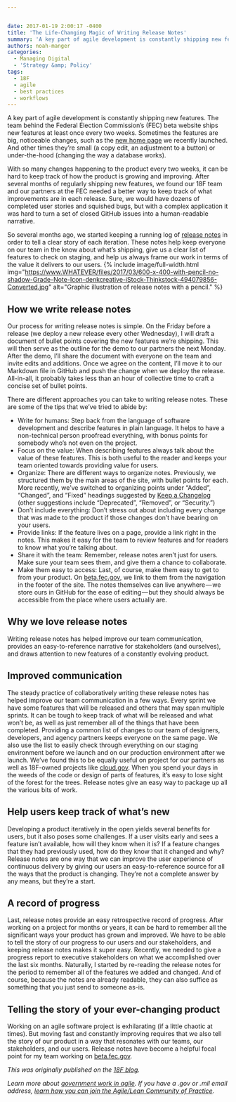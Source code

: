 ```yaml
---


date: 2017-01-19 2:00:17 -0400
title: 'The Life-Changing Magic of Writing Release Notes'
summary: 'A key part of agile development is constantly shipping new features. The team behind the Federal Election Commission&rsquo;s (FEC) beta website ships new features at least once every two weeks. Sometimes the features are big, noticeable changes, such as the new home page we recently launched. And other times they&rsquo;re small (a copy edit, an'
authors: noah-manger
categories:
  - Managing Digital
  - 'Strategy &amp; Policy'
tags:
  - 18F
  - agile
  - best practices
  - workflows
---
```


A key part of agile development is constantly shipping new features. The team behind the Federal Election Commission’s (FEC) beta website ships new features at least once every two weeks. Sometimes the features are big, noticeable changes, such as the [new home page](https://beta.fec.gov/) we recently launched. And other times they’re small (a copy edit, an adjustment to a button) or under-the-hood (changing the way a database works).

With so many changes happening to the product every two weeks, it can be hard to keep track of how the product is growing and improving. After several months of regularly shipping new features, we found our 18F team and our partners at the FEC needed a better way to keep track of what improvements are in each release. Sure, we would have dozens of completed user stories and squished bugs, but with a complex application it was hard to turn a set of closed GitHub issues into a human-readable narrative.

So several months ago, we started keeping a running log of [release notes](https://github.com/18F/FEC/blob/master/release_notes/release_notes.md) in order to tell a clear story of each iteration. These notes help keep everyone on our team in the know about what’s shipping, give us a clear list of features to check on staging, and help us always frame our work in terms of the value it delivers to our users. 
{% include image/full-width.html img="https://www.WHATEVER/files/2017/03/600-x-400-with-pencil-no-shadow-Grade-Note-Icon-denkcreative-iStock-Thinkstock-494079856-Converted.jpg" alt="Graphic illustration of release notes with a pencil." %} 

## How we write release notes

Our process for writing release notes is simple. On the Friday before a release (we deploy a new release every other Wednesday), I will draft a document of bullet points covering the new features we’re shipping. This will then serve as the outline for the demo to our partners the next Monday. After the demo, I’ll share the document with everyone on the team and invite edits and additions. Once we agree on the content, I’ll move it to our Markdown file in GitHub and push the change when we deploy the release. All-in-all, it probably takes less than an hour of collective time to craft a concise set of bullet points.

There are different approaches you can take to writing release notes. These are some of the tips that we’ve tried to abide by:

  * Write for humans: Step back from the language of software development and describe features in plain language. It helps to have a non-technical person proofread everything, with bonus points for somebody who’s not even on the project.
  * Focus on the value: When describing features always talk about the value of these features. This is both useful to the reader and keeps your team oriented towards providing value for users.
  * Organize: There are different ways to organize notes. Previously, we structured them by the main areas of the site, with bullet points for each. More recently, we’ve switched to organizing points under “Added”, “Changed”, and “Fixed” headings suggested by [Keep a Changelog](http://keepachangelog.com/en/0.3.0/) (other suggestions include “Deprecated”, “Removed”, or “Security.”)
  * Don’t include everything: Don’t stress out about including every change that was made to the product if those changes don’t have bearing on your users.
  * Provide links: If the feature lives on a page, provide a link right in the notes. This makes it easy for the team to review features and for readers to know what you’re talking about.
  * Share it with the team: Remember, release notes aren’t just for users. Make sure your team sees them, and give them a chance to collaborate.
  * Make them easy to access: Last, of course, make them easy to get to from your product. On [beta.fec.gov](https://beta.fec.gov/), we link to them from the navigation in the footer of the site. The notes themselves can live anywhere — we store ours in GitHub for the ease of editing — but they should always be accessible from the place where users actually are.

## Why we love release notes

Writing release notes has helped improve our team communication, provides an easy-to-reference narrative for stakeholders (and ourselves), and draws attention to new features of a constantly evolving product.

## Improved communication

The steady practice of collaboratively writing these release notes has helped improve our team communication in a few ways. Every sprint we have some features that will be released and others that may span multiple sprints. It can be tough to keep track of what will be released and what won’t be, as well as just remember all of the things that have been completed. Providing a common list of changes to our team of designers, developers, and agency partners keeps everyone on the same page. We also use the list to easily check through everything on our staging environment before we launch and on our production environment after we launch. We’ve found this to be equally useful on project for our partners as well as 18F-owned projects like [cloud.gov](https://cloud.gov/updates/). When you spend your days in the weeds of the code or design of parts of features, it’s easy to lose sight of the forest for the trees. Release notes give an easy way to package up all the various bits of work.

## Help users keep track of what’s new

Developing a product iteratively in the open yields several benefits for users, but it also poses some challenges. If a user visits early and sees a feature isn’t available, how will they know when it is? If a feature changes that they had previously used, how do they know that it changed and why? Release notes are one way that we can improve the user experience of continuous delivery by giving our users an easy-to-reference source for all the ways that the product is changing. They’re not a complete answer by any means, but they’re a start.

## A record of progress

Last, release notes provide an easy retrospective record of progress. After working on a project for months or years, it can be hard to remember all the significant ways your product has grown and improved. We have to be able to tell the story of our progress to our users and our stakeholders, and keeping release notes makes it super easy. Recently, we needed to give a progress report to executive stakeholders on what we accomplished over the last six months. Naturally, I started by re-reading the release notes for the period to remember all of the features we added and changed. And of course, because the notes are already readable, they can also suffice as something that you just send to someone as-is.

## Telling the story of your ever-changing product

Working on an agile software project is exhilarating (if a little chaotic at times). But moving fast and constantly improving requires that we also tell the story of our product in a way that resonates with our teams, our stakeholders, and our users. Release notes have become a helpful focal point for my team working on [beta.fec.gov](https://beta.fec.gov/).

_This was originally published on the [18F blog](https://18f.gsa.gov/blog/)._ 

_Learn more about [government work in agile](https://www.WHATEVER/tag/agile/). If you have a .gov or .mil email address, [learn how you can join the Agile/Lean Community of Practice](https://www.WHATEVER/communities/)._